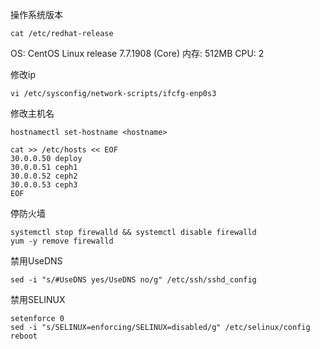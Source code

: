 
操作系统版本
```
cat /etc/redhat-release
```
OS: CentOS Linux release 7.7.1908 (Core)
内存: 512MB
CPU: 2

修改ip
```
vi /etc/sysconfig/network-scripts/ifcfg-enp0s3
```

修改主机名
```
hostnamectl set-hostname <hostname>
```
```
cat >> /etc/hosts << EOF
30.0.0.50 deploy
30.0.0.51 ceph1
30.0.0.52 ceph2
30.0.0.53 ceph3
EOF

```
停防火墙
```
systemctl stop firewalld && systemctl disable firewalld
yum -y remove firewalld

```
禁用UseDNS
```
sed -i "s/#UseDNS yes/UseDNS no/g" /etc/ssh/sshd_config

```
禁用SELINUX
```
setenforce 0
sed -i "s/SELINUX=enforcing/SELINUX=disabled/g" /etc/selinux/config
reboot

```

